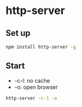 # http-server

## Set up
```bash
npm install http-server -g
```

## Start

* -c-l: no cache
* -o: open browser

```bash
http-server -c-1 -o
```
